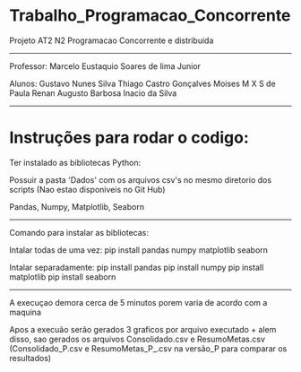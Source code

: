 # Trabalho_Programacao_Concorrente
Projeto AT2 N2 Programacao Concorrente e distribuida

---
Professor: Marcelo Eustaquio Soares de lima Junior

Alunos:
Gustavo Nunes Silva
Thiago Castro Gonçalves
Moises M X S de Paula
Renan Augusto Barbosa Inacio da Silva

---

# Instruções para rodar o codigo:

Ter instalado as bibliotecas Python: 

Possuir a pasta 'Dados' com os arquivos csv's no mesmo diretorio dos scripts (Nao estao disponiveis no Git Hub)

Pandas, Numpy, Matplotlib, Seaborn

---

Comando para instalar as bibliotecas:

Intalar todas de uma vez:
pip install pandas numpy matplotlib seaborn

Intalar separadamente:
pip install pandas
pip install numpy
pip install matplotlib
pip install seaborn

---

A execuçao demora cerca de 5 minutos porem varia de acordo com a maquina

Apos a execuão serão gerados 3 graficos por arquivo executado + alem disso, sao gerados os arquivos Consolidado.csv e ResumoMetas.csv (Consolidado_P.csv e ResumoMetas_P_.csv na versão_P para comparar os resultados)

